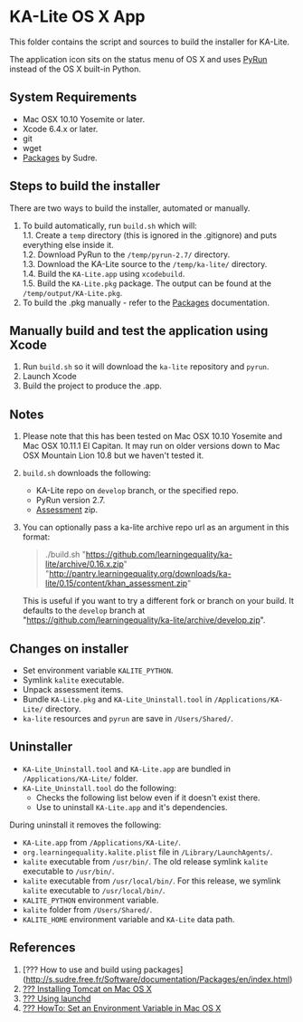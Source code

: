 KA-Lite OS X App
================
This folder contains the script and sources to build the installer for KA-Lite.

The application icon sits on the status menu of OS X and uses [PyRun](http://www.egenix.com/products/python/PyRun/) instead of the OS X built-in Python.


## System Requirements

* Mac OSX 10.10 Yosemite or later.
* Xcode 6.4.x or later.
* git
* wget
* [Packages](http://s.sudre.free.fr/Software/Packages/about.html) by Sudre.

## Steps to build the installer
There are two ways to build the installer, automated or manually.

1. To build automatically, run `build.sh` which will:  
    1.1. Create a `temp` directory (this is ignored in the .gitignore) and puts everything else inside it.  
    1.2. Download PyRun to the `/temp/pyrun-2.7/` directory.  
    1.3. Download the KA-Lite source to the `/temp/ka-lite/` directory.  
    1.4. Build the `KA-Lite.app` using `xcodebuild`.  
    1.5. Build the `KA-Lite.pkg` package.  The output can be found at the `/temp/output/KA-Lite.pkg`.  
2. To build the .pkg manually - refer to the [Packages](http://s.sudre.free.fr/Software/documentation/Packages/en/index.html) documentation.  


## Manually build and test the application using Xcode

1. Run `build.sh` so it will download the `ka-lite` repository and `pyrun`.
1. Launch Xcode
1. Build the project to produce the .app.

## Notes

1. Please note that this has been tested on Mac OSX 10.10 Yosemite and Mac OSX 10.11.1 El Capitan. It may run on older versions down to Mac OSX Mountain Lion 10.8 but we haven't tested it.
1. `build.sh` downloads the following:
    * KA-Lite repo on `develop` branch, or the specified repo.
    * PyRun version 2.7.
    * [Assessment](http://pantry.learningequality.org/downloads/ka-lite/) zip. 
1. You can optionally pass a ka-lite archive repo url as an argument in this format:

    > ./build.sh "https://github.com/learningequality/ka-lite/archive/0.16.x.zip" "http://pantry.learningequality.org/downloads/ka-lite/0.15/content/khan_assessment.zip"

    This is useful if you want to try a different fork or branch on your build.
    It defaults to the `develop` branch at "https://github.com/learningequality/ka-lite/archive/develop.zip".


## Changes on installer
 
 * Set environment variable `KALITE_PYTHON`.
 * Symlink `kalite` executable.
 * Unpack assessment items.
 * Bundle `KA-Lite.pkg` and `KA-Lite_Uninstall.tool` in `/Applications/KA-Lite/` directory.
 * `ka-lite` resources and `pyrun` are save in `/Users/Shared/`.


## Uninstaller
   
* `KA-Lite_Uninstall.tool` and `KA-Lite.app` are bundled in `/Applications/KA-Lite/` folder.  
* `KA-Lite_Uninstall.tool` do the following:
    * Checks the following list below even if it doesn't exist there.
    * Use to uninstall `KA-Lite.app` and it's dependencies. 

During uninstall it removes the following:
  
  * `KA-Lite.app` from `/Applications/KA-Lite/`.
  * `org.learningequality.kalite.plist` file in `/Library/LaunchAgents/`.
  * `kalite` executable from `/usr/bin/`. The old release symlink `kalite` executable to `/usr/bin/`.
  * `kalite` executable from `/usr/local/bin/`. For this release, we symlink `kalite` executable to `/usr/local/bin/`.
  * `KALITE_PYTHON` environment variable.
  * `kalite` folder from `/Users/Shared/`.
  * `KALITE_HOME` environment variable and `KA-Lite` data path.


## References

1. [??? How to use and build using packages] (http://s.sudre.free.fr/Software/documentation/Packages/en/index.html)
1. [??? Installing Tomcat on Mac OS X](http://www.joel.lopes-da-silva.com/2008/05/13/installing-tomcat-on-mac-os-x/)
1. [??? Using launchd](http://trac.buildbot.net/wiki/UsingLaunchd)
1. [??? HowTo: Set an Environment Variable in Mac OS X](http://www.dowdandassociates.com/blog/content/howto-set-an-environment-variable-in-mac-os-x/)
